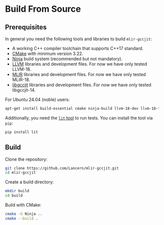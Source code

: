 # Build From Source

## Prerequisites

In general you need the following tools and libraries to build `mlir-gccjit`:

- A working C++ compiler toolchain that supports C++17 standard.
- [CMake] with minimum version 3.22.
- [Ninja] build system (recommended but not mandatory).
- [LLVM] libraries and development files. For now we have only tested LLVM-18.
- [MLIR] libraries and development files. For now we have only tested MLIR-18.
- [libgccjit] libraries and development files. For now we have only tested
  libgccjit-14.

[CMake]: https://cmake.org/
[Ninja]: https://ninja-build.org/
[LLVM]: https://llvm.org/
[MLIR]: https://mlir.llvm.org/
[libgccjit]: https://gcc.gnu.org/onlinedocs/jit/

For Ubuntu 24.04 (noble) users:

```bash
apt-get install build-essential cmake ninja-build llvm-18-dev llvm-18-tools libmlir-18-dev libgccjit-14-dev mlir-18-tools
```

Additionally, you need the [`lit` tool] to run tests. You can install the tool
via `pip`:

```bash
pip install lit
```

[`lit` tool]: https://llvm.org/docs/CommandGuide/lit.html

## Build

Clone the repository:

```bash
git clone https://github.com/Lancern/mlir-gccjit.git
cd mlir-gccjit
```

Create a build directory:

```bash
mkdir build
cd build
```

Build with CMake:

```bash
cmake -G Ninja ..
cmake --build .
```
